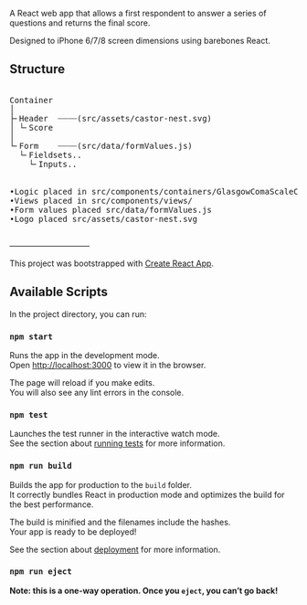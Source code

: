 A React web app that allows a first respondent to answer a series of questions and returns the final score.

Designed to iPhone 6/7/8 screen dimensions using barebones React.

## Structure

<pre>

Container
│
├╴Header  ┈┈┈┈(src/assets/castor-nest.svg)
│ └╴Score
│
└╴Form    ┈┈┈┈(src/data/formValues.js)
  └╴Fieldsets..
    └╴Inputs..


•Logic placed in src/components/containers/GlasgowComaScaleContainer.js
•Views placed in src/components/views/
•Form values placed src/data/formValues.js
•Logo placed src/assets/castor-nest.svg

</pre>

––––––––––––––––––––

This project was bootstrapped with [Create React App](https://github.com/facebook/create-react-app).

## Available Scripts

In the project directory, you can run:

### `npm start`

Runs the app in the development mode.<br>
Open [http://localhost:3000](http://localhost:3000) to view it in the browser.

The page will reload if you make edits.<br>
You will also see any lint errors in the console.

### `npm test`

Launches the test runner in the interactive watch mode.<br>
See the section about [running tests](https://facebook.github.io/create-react-app/docs/running-tests) for more information.

### `npm run build`

Builds the app for production to the `build` folder.<br>
It correctly bundles React in production mode and optimizes the build for the best performance.

The build is minified and the filenames include the hashes.<br>
Your app is ready to be deployed!

See the section about [deployment](https://facebook.github.io/create-react-app/docs/deployment) for more information.

### `npm run eject`

**Note: this is a one-way operation. Once you `eject`, you can’t go back!**


